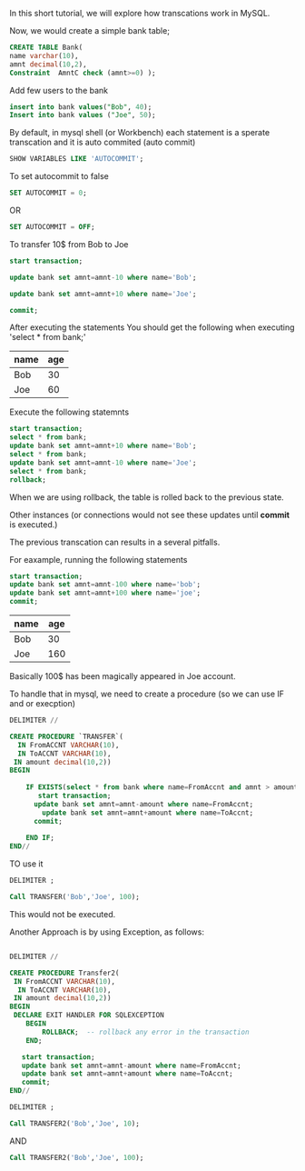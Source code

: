 In this short tutorial, we will explore how transcations work in MySQL.



Now, we would create a simple bank table;

```sql
CREATE TABLE Bank(
name varchar(10),
amnt decimal(10,2),
Constraint  AmntC check (amnt>=0) ); 
```

Add few users to the bank

```sql
insert into bank values("Bob", 40);
Insert into bank values ("Joe", 50);
```


By default, in mysql shell (or Workbench) each statement is a sperate transcation and it is auto commited (auto commit)

```sql
SHOW VARIABLES LIKE 'AUTOCOMMIT';

```

To set autocommit to false

```sql
SET AUTOCOMMIT = 0;
```
OR
```sql
SET AUTOCOMMIT = OFF;
```

To transfer 10$ from Bob to Joe

```sql
start transaction;

update bank set amnt=amnt-10 where name='Bob';

update bank set amnt=amnt+10 where name='Joe';

commit;
```

After executing the statements
You should get the following when executing 'select * from bank;'

|name|age|
|----|---|
|Bob|30|
|Joe|60|


Execute the following statemnts
```sql
start transaction;
select * from bank;
update bank set amnt=amnt+10 where name='Bob';
select * from bank;
update bank set amnt=amnt-10 where name='Joe';
select * from bank;
rollback;
```

When we are using rollback, the table is rolled back to the previous state.


Other instances (or connections would not see these updates until **commit** is executed.)


The previous transcation can results in a several pitfalls.

For eaxample, running the following statements
```sql
start transaction;
update bank set amnt=amnt-100 where name='bob';
update bank set amnt=amnt+100 where name='joe';
commit;
```

|name|age|
|----|---|
|Bob|30|
|Joe|160|

Basically 100$ has been magically appeared in Joe account.


To handle that in mysql, we need to create a procedure (so we can use IF and or execption)

```sql
DELIMITER //

CREATE PROCEDURE `TRANSFER`(  
  IN FromACCNT VARCHAR(10),
  IN ToACCNT VARCHAR(10),
 IN amount decimal(10,2))
BEGIN
    
    IF EXISTS(select * from bank where name=FromAccnt and amnt > amount) and EXISTS(select * from bank where name=ToAccnt) THEN
       start transaction;
      update bank set amnt=amnt-amount where name=FromAccnt;
        update bank set amnt=amnt+amount where name=ToAccnt;
      commit;
 
    END IF;
END//
```

TO use it 
```sql
DELIMITER ;

Call TRANSFER('Bob','Joe', 100);
```
This would not be executed.


Another Approach is by using Exception, as follows:

```sql

DELIMITER //

CREATE PROCEDURE Transfer2(
 IN FromACCNT VARCHAR(10),
  IN ToACCNT VARCHAR(10),
 IN amount decimal(10,2))
BEGIN
 DECLARE EXIT HANDLER FOR SQLEXCEPTION
    BEGIN
        ROLLBACK;  -- rollback any error in the transaction
    END;

   start transaction;
   update bank set amnt=amnt-amount where name=FromAccnt;
   update bank set amnt=amnt+amount where name=ToAccnt;
   commit;
END//

DELIMITER ;
```

```sql
Call TRANSFER2('Bob','Joe', 10);
```
AND
```sql
Call TRANSFER2('Bob','Joe', 100);
```





